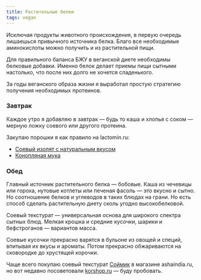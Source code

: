 ```yaml
---
title: Растительные белки
tags: vegan
---
```


Исключая продукты животного происхождения, в первую очередь лишаешься привычного источника белка. Благо все необходимые аминокислоты можно получить и из растительной пищи.

Для правильного баланса БЖУ в веганской диете необходимы белковые добавки. Именно белок делает приемы пищи сытными настолько, что после них долго не хочется сладенького.

За годы веганского образа жизни я выработал простую стратегию получения необходимых протеинов.

### Завтрак

Каждое утро я добавляю в завтрак — будь то каша и хлопья с соком — мерную ложку соевого или другого протеина.

Закупаю порошки я как правило на lactomin.ru:
- [Соевый изолят с натуральным вкусом](https://lactomin.ru/catalog/proteiny/watt_nutrition_izolyat_soevogo_belka_/)
- [Конопляная мука](https://lactomin.ru/catalog/dlya_veganov_i_vegetariantsev_1/poroshok_semyan_konopli_50_belka_hempseed_powder_1/)

### Обед

Главный источник растительного белка — бобовые. Каша из чечевицы или гороха, нутовые котлеты или печеная фасоль — это вкусно и сытно. Но соотношение белков и углеводов в таких блюдах на грани. Но есть способ сделать растительную диету сколь угодно высокобелковой.

Соевый текстурат — универсальная основа для широкого спектра сытных блюд. Мелкая крошка и средние кусочки, шарики и бефстроганов — вариантов масса.

Соевые кусочки прекрасно варятся в бульоне из овощей и специй, впитывая их вкусы и ароматы. Потом прекрасно обжариваются на сковородке до хрустящей корочки. 

Чаще всего покупаю соевый текстурат [Соймик](https://ashaindia.ru/soevyj-farsh-300g/) в магазине ashaindia.ru, но вот недавно посоветовали [korshop.ru](https://korshop.ru/catalog/griby_ovoshchi_soya/produkty_iz_soi_i_bobovykh/soevye_produkty/soevoe_myaso_1_kg/) — буду пробовать.